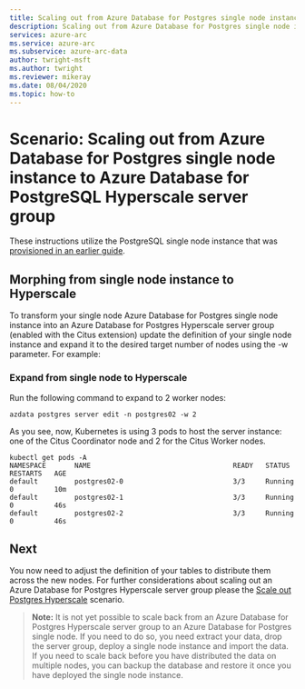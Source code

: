 ```yaml
---
title: Scaling out from Azure Database for Postgres single node instance to Azure Database for PostgreSQL Hyperscale server group
description: Scaling out from Azure Database for Postgres single node instance to Azure Database for PostgreSQL Hyperscale server group
services: azure-arc
ms.service: azure-arc
ms.subservice: azure-arc-data
author: twright-msft
ms.author: twright
ms.reviewer: mikeray
ms.date: 08/04/2020
ms.topic: how-to
---
```


# Scenario: Scaling out from Azure Database for Postgres single node instance to Azure Database for PostgreSQL Hyperscale server group

These instructions utilize the PostgreSQL single node instance that was [provisioned in an earlier guide](https://github.com/microsoft/Azure-data-services-on-Azure-Arc/blob/jul-2020/scenarios/004-create-Postgres-instances.md#create-a-azure-database-for-postgresql-instance-single-node-not-hyperscale).

## Morphing from single node instance to Hyperscale

To transform your single node Azure Database for Postgres single node instance into an Azure Database for Postgres Hyperscale server group (enabled with the Citus extension) update the definition of your single node instance and expand it to the desired target number of nodes using the -w parameter.
For example:

### Expand from single node to Hyperscale

Run the following command to expand to 2 worker nodes:

```console
azdata postgres server edit -n postgres02 -w 2
```

As you see, now, Kubernetes is using 3 pods to host the server instance: one of the Citus Coordinator node and 2 for the Citus Worker nodes.

```console
kubectl get pods -A
NAMESPACE       NAME                                   READY   STATUS    RESTARTS   AGE
default         postgres02-0                           3/3     Running   0          10m
default         postgres02-1                           3/3     Running   0          46s
default         postgres02-2                           3/3     Running   0          46s
```

## Next

You now need to adjust the definition of your tables to distribute them across the new nodes. For further considerations about scaling out an Azure Database for Postgres Hyperscale server group please the [Scale out Postgres Hyperscale](https://github.com/microsoft/Azure-data-services-on-Azure-Arc/blob/jul-2020/scenarios/008-scale-out-Postgres-Hyperscale.md) scenario.

>**Note:** It is not yet possible to scale back from an Azure Database for Postgres Hyperscale server group to an Azure Database for Postgres single node. If you need to do so, you need extract your data, drop the server group, deploy a single node instance and import the data. If you need to scale back before you have distributed the data on multiple nodes, you can backup the database and restore it once you have deployed the single node instance.
